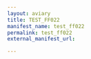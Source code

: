 ```yaml
---
layout: aviary
title: TEST_FF022
manifest_name: test_ff022
permalink: test_ff022
external_manifest_url: 

---
```

<!-- Add an essay or interpretive material below this line,
using HTML or markdown.  Do not modify this file above this line -->
